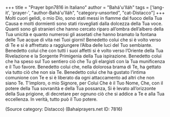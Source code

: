 +++
title = "Prayer bpn7816 in Italiano"
author = "Bahá'u'lláh"
tags = ['lang-it', 'prayer-', "author-Bahá'u'lláh", "category-unsorted", "cat-Distacco"]
+++
Molti cuori gelidi, o mio Dio, sono stati messi in fiamme dal fuoco della Tua Causa e molti dormienti sono stati risvegliati dalla dolcezza della Tua voce. Quanti sono gli stranieri che hanno cercato riparo all’ombra dell’albero della Tua unicità e quanto numerosi gli assetati che hanno bramato la fontana delle Tue acque di vita nei Tuoi giorni!
Benedetto colui che si è volto verso di Te e si è affrettato a raggiungere l’Alba delle luci del Tuo sembiante. Benedetto colui che con tutti i suoi affetti si è volto verso l’Oriente della Tua Rivelazione e la Sorgente Primigenia della Tua ispirazione. Benedetto colui che ha speso sul Tuo sentiero ciò che Tu gli elargisti con la Tua munificenza e il Tuo favore. Benedetto colui che, nella dolorosa brama di Te, ha gettato via tutto ciò che non sia Te. Benedetto colui che ha gustato l’intima comunione con Te e si è liberato da ogni attaccamento ad altri che non siano Te.
T’imploro, o mio Signore, per Colui Che è il Tuo Nome, Che, con il potere della Tua sovranità e della Tua possanza, Si è levato all’orizzonte della Sua prigione, di decretare per ognuno ciò che si addice a Te e alla Tua eccellenza. 
In verità, tutto può il Tuo potere.

(Source category: Distacco)
(Bahaiprayers.net ID: 7816)
